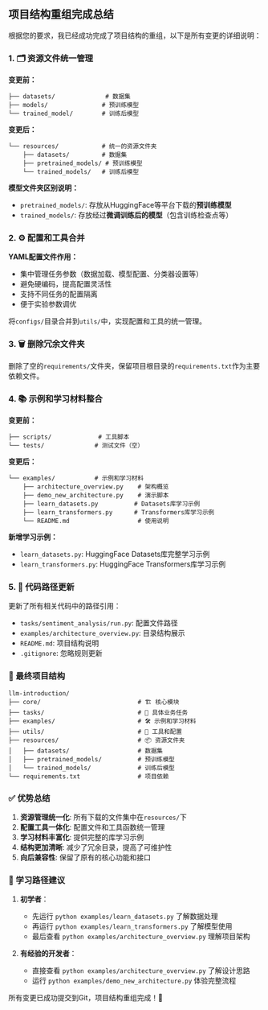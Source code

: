 
## 项目结构重组完成总结

根据您的要求，我已经成功完成了项目结构的重组，以下是所有变更的详细说明：

### 1. 🗂️ 资源文件统一管理

**变更前：**
```
├── datasets/              # 数据集
├── models/               # 预训练模型  
└── trained_model/        # 训练后模型
```

**变更后：**
```
└── resources/            # 统一的资源文件夹
    ├── datasets/         # 数据集
    ├── pretrained_models/ # 预训练模型
    └── trained_models/   # 训练后模型
```

**模型文件夹区别说明：**
- `pretrained_models/`: 存放从HuggingFace等平台下载的**预训练模型**
- `trained_models/`: 存放经过**微调训练后的模型**（包含训练检查点等）

### 2. ⚙️ 配置和工具合并

**YAML配置文件作用：**
- 集中管理任务参数（数据加载、模型配置、分类器设置等）
- 避免硬编码，提高配置灵活性
- 支持不同任务的配置隔离
- 便于实验参数调优

将`configs/`目录合并到`utils/`中，实现配置和工具的统一管理。

### 3. 🗑️ 删除冗余文件夹

删除了空的`requirements/`文件夹，保留项目根目录的`requirements.txt`作为主要依赖文件。

### 4. 📚 示例和学习材料整合

**变更前：**
```
├── scripts/             # 工具脚本
└── tests/              # 测试文件（空）
```

**变更后：**
```
└── examples/           # 示例和学习材料
    ├── architecture_overview.py    # 架构概览
    ├── demo_new_architecture.py    # 演示脚本
    ├── learn_datasets.py          # Datasets库学习示例
    ├── learn_transformers.py      # Transformers库学习示例
    └── README.md                   # 使用说明
```

**新增学习示例：**
- `learn_datasets.py`: HuggingFace Datasets库完整学习示例
- `learn_transformers.py`: HuggingFace Transformers库学习示例

### 5. 🔧 代码路径更新

更新了所有相关代码中的路径引用：
- `tasks/sentiment_analysis/run.py`: 配置文件路径
- `examples/architecture_overview.py`: 目录结构展示
- `README.md`: 项目结构说明
- `.gitignore`: 忽略规则更新

### 🎯 最终项目结构

```
llm-introduction/
├── core/                           # 🏗️ 核心模块
├── tasks/                          # 🎯 具体业务任务
├── examples/                       # 🛠️ 示例和学习材料
├── utils/                          # 🔧 工具和配置
├── resources/                      # 📦 资源文件夹
│   ├── datasets/                   # 数据集
│   ├── pretrained_models/          # 预训练模型
│   └── trained_models/             # 训练后模型
└── requirements.txt                # 项目依赖
```

### ✅ 优势总结

1. **资源管理统一化**: 所有下载的文件集中在`resources/`下
2. **配置工具一体化**: 配置文件和工具函数统一管理
3. **学习材料丰富化**: 提供完整的库学习示例
4. **结构更加清晰**: 减少了冗余目录，提高了可维护性
5. **向后兼容性**: 保留了原有的核心功能和接口

### 📖 学习路径建议

1. **初学者**：
   - 先运行 `python examples/learn_datasets.py` 了解数据处理
   - 再运行 `python examples/learn_transformers.py` 了解模型使用
   - 最后查看 `python examples/architecture_overview.py` 理解项目架构

2. **有经验的开发者**：
   - 直接查看 `python examples/architecture_overview.py` 了解设计思路
   - 运行 `python examples/demo_new_architecture.py` 体验完整流程

所有变更已成功提交到Git，项目结构重组完成！🎉